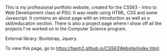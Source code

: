 This is my professional portfolio website, created for the CS563 - Intro to Web Development class at PSU. It was made using HTML, CSS and some Javascript. 
It contains an about page with an introduction as well as a skill/education section. There is also a project page where I show off all the projects I've worked on in the Computer Science program.  

External library: Bootstrap, Jquery.  

To view this page, go to https://tieph2.github.io/CS563Website/index.html.  

